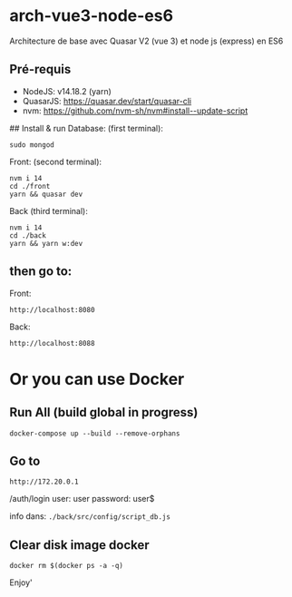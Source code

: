 # arch-vue3-node-es6
Architecture de base avec Quasar V2 (vue 3) et node js (express) en ES6

## Pré-requis
  - NodeJS: v14.18.2 (yarn)
  - QuasarJS: https://quasar.dev/start/quasar-cli
  - nvm: https://github.com/nvm-sh/nvm#install--update-script

## Install & run
Database: (first terminal):
```
sudo mongod
```

Front: (second terminal):
```
nvm i 14
cd ./front
yarn && quasar dev
```

Back (third terminal):
```
nvm i 14
cd ./back
yarn && yarn w:dev
```

## then go to:
Front:
```
http://localhost:8080
```
Back:
```
http://localhost:8088
```

# Or you can use Docker
## Run All (build global in progress)
```
docker-compose up --build --remove-orphans
```

## Go to
```
http://172.20.0.1
```

/auth/login
user: user
password: user$

info dans: `./back/src/config/script_db.js`


## Clear disk image docker
```
docker rm $(docker ps -a -q)
```

Enjoy'